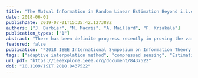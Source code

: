 ```yaml
---
title: "The Mutual Information in Random Linear Estimation Beyond i.i.d. Matrices"
date: 2018-06-01
publishDate: 2019-07-01T15:35:42.127388Z
authors: ["J. Barbier", "N. Macris", "A. Maillard", "F. Krzakala"]
publication_types: ["1"]
abstract: "There has been definite progress recently in proving the variational single-letter formula given by the heuristic replica method for various estimation problems. In particular, the replica formula for the mutual information in the case of noisy linear estimation with random i.i.d. matrices, a problem with applications ranging from compressed sensing to statistics, has been proven rigorously. In this contribution we go beyond the restrictive i.i.d. matrix assumption and discuss the formula proposed by Takeda, Uda, Kabashima and later by Tulino, Verdu, Caire and Shamai who used the replica method. Using the recently introduced adaptive interpolation method and random matrix theory, we prove this formula for a relevant large sub-class of rotationally invariant matrices."
featured: false
publication: "*2018 IEEE International Symposium on Information Theory (ISIT)*"
tags: ["adaptive interpolation method", "compressed sensing", "Estimation", "heuristic replica method", "interpolation", "Interpolation", "matrix algebra", "matrix assumption", "Matrix decomposition", "Multiaccess communication", "Mutual information", "Noise measurement", "noisy linear estimation", "random linear estimation", "random matrix theory", "random processes", "replica formula", "rotationally invariant matrices", "Standards", "variational single-letter formula"]
url_pdf: "https://ieeexplore.ieee.org/document/8437522"
doi: "10.1109/ISIT.2018.8437522"
---
```


